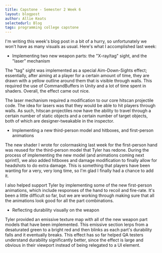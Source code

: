 ```yaml
---
title: Capstone - Semester 2 Week 6
layout: blogpost
author: Allie Keats
selectedurl: Blog
tags: programming college capstone
---
```


I'm writing this week's blog post in a bit of a hurry, so unfortunately we won't have as many visuals as usual. Here's what I accomplished last week:

* Implementing two new weapon parts: the "X-ray/tag" sight, and the "laser" mechanism

The "tag" sight was implemented as a special Aim-Down-Sights effect; essentially, after aiming at a player for a certain amount of time, they are drawn with a yellow outline around them that is visible through walls. This required the use of CommandBuffers in Unity and a lot of time spent in shaders. Overall, the effect came out nice.

<!--more-->

The laser mechanism required a modification to our core hitscan projectile code. The idea for lasers was that they would be able to hit players through walls. As such, hitscan projectiles now have the ability to travel through a certain number of static objects and a certain number of target objects, both of which are designer-tweakable in the inspector.

* Implementing a new third-person model and hitboxes, and first-person animations

The new shader I wrote for colormasking last week for the first-person hand was reused for the third-person model that Tyler has redone. During the process of implementing the new model (and animations coming next sprint!), we also added hitboxes and damage modification to finally allow for headshots to do extra damage. This is something that players have been wanting for a very, very long time, so I'm glad I finally had a chance to add it.

I also helped support Tyler by implementing some of the new first-person animations, which include responses of the hand to recoil and fire-rate. It's been a little difficult so far, but we are working through making sure that all the animations look good for all the part combinations.

* Reflecting durability visually on the weapon

Tyler provided an emissive texture map with all of the new weapon part models that have been implemented. This emissive section lerps from a desaturated green to a bright red and then blinks as each part's durability falls and it eventually breaks. This effect has so far helped QA testers understand durability significantly better, since the effect is large and obvious in their viewport instead of being relegated to a UI element.
